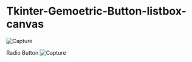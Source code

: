 # Tkinter-Gemoetric-Button-listbox-canvas

![Capture](https://user-images.githubusercontent.com/82317107/116781723-67ede580-aaa2-11eb-8e8f-0e9b804edf48.PNG)

 Radio Button
![Capture](https://user-images.githubusercontent.com/82317107/116781780-d6cb3e80-aaa2-11eb-870a-cc79ad258b3c.PNG)

